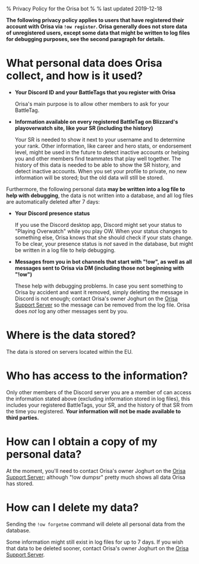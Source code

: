 % Privacy Policy for the Orisa bot
%
% last updated 2019-12-18

**The following privacy policy applies to users that have registered
their account with Orisa via `!ow register`. Orisa generally does not store data
of unregistered users, except some data that might be written to log files
for debugging purposes, see the second paragraph for details.**

# What personal data does Orisa collect, and how is it used?

* **Your Discord ID and your BattleTags that you register with Orisa**

  Orisa's main purpose is to allow other members to ask for your BattleTag.

* **Information available on every registered BattleTag on Blizzard's playoverwatch site, like your SR (including the history)**

  Your SR is needed to show it next to your username and to determine your rank. Other information, like career and hero stats, or endorsement level, might be used in the future to detect inactive accounts or helping you and other members find teammates that play well together.
  The history of this data is needed to be able to show the SR history, and detect inactive accounts.
  When you set your profile to private, no new information will be stored; but the old data will still be stored.

Furthermore, the following personal data **may be written into a log file to help with debugging**, the data is not written into a database, and all log files are automatically deleted after 7 days:

* **Your Discord presence status**

  If you use the Discord desktop app, Discord might set your status to "Playing Overwatch" while you play OW. When your status changes to something else, Orisa knows that she should check if your stats change.
  To be clear, your presence status is *not* saved in the database, but might be written in a log file to help debugging.

* **Messages from you in bot channels that start with "!ow", as well as all messages sent to Orisa via DM (including those not beginning with "!ow")**

  These help with debugging problems. In case you sent something to Orisa by accident and want it removed, simply deleting the message in Discord is not enough; contact Orisa's owner Joghurt on the [Orisa Support Server](https://discord.gg/ZKzBEDF) so the message can be removed from the log file.
  Orisa does *not* log any other messages sent by you.

# Where is the data stored?

The data is stored on servers located within the EU.

# Who has access to the information?

Only other members of the Discord server you are a member of can access the information stated above (excluding information stored in log files), this includes your registered BattleTags, your SR, and the history of that SR from the time you registered. **Your information will not be made available to third parties.**

# How can I obtain a copy of my personal data?

At the moment, you'll need to contact Orisa's owner Joghurt on the [Orisa Support Server](https://discord.gg/ZKzBEDF); although "!ow dumpsr" pretty much shows all data Orisa has stored.

# How can I delete my data?

Sending the `!ow forgetme` command will delete all personal data from the database.

Some information might still exist in log files for up to 7 days. If you wish that data to be deleted sooner, contact Orisa's owner Joghurt on the [Orisa Support Server](https://discord.gg/ZKzBEDF).

